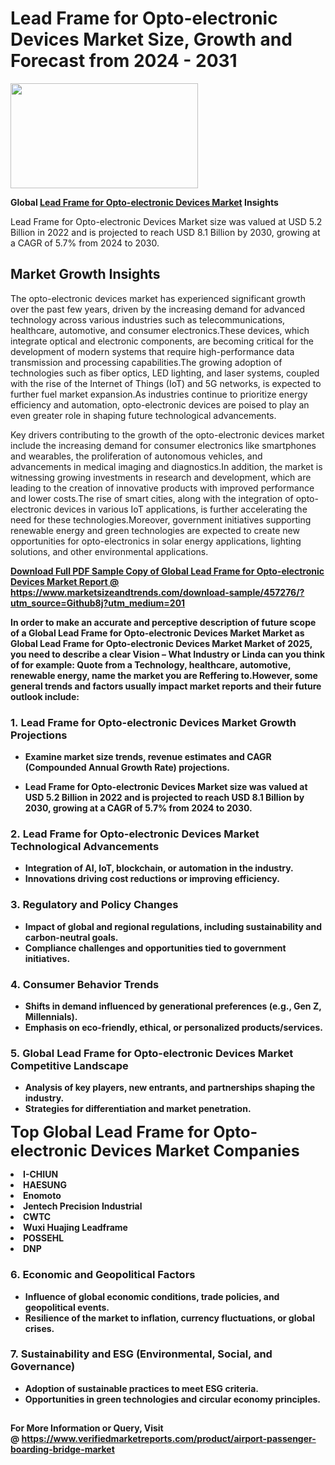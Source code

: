 <H1>Lead Frame for Opto-electronic Devices Market Size, Growth and Forecast from 2024 - 2031</H1><img class="aligncenter size-medium wp-image-584254" src="https://thirdeyenews.in/wp-content/uploads/2024/09/Global-Market-Research-300x168.jpeg" alt="" width="300" height="168" /><p><strong>Global&nbsp;<a href="https://www.marketsizeandtrends.com/download-sample/457276/?utm_source=Github8j?utm_medium=201">Lead Frame for Opto-electronic Devices Market</a> Insights</strong></p><p>Lead Frame for Opto-electronic Devices Market size was valued at USD 5.2 Billion in 2022 and is projected to reach USD 8.1 Billion by 2030, growing at a CAGR of 5.7% from 2024 to 2030.</p><p><h2>Market Growth Insights</h2> <p>The opto-electronic devices market has experienced significant growth over the past few years, driven by the increasing demand for advanced technology across various industries such as telecommunications, healthcare, automotive, and consumer electronics.These devices, which integrate optical and electronic components, are becoming critical for the development of modern systems that require high-performance data transmission and processing capabilities.The growing adoption of technologies such as fiber optics, LED lighting, and laser systems, coupled with the rise of the Internet of Things (IoT) and 5G networks, is expected to further fuel market expansion.As industries continue to prioritize energy efficiency and automation, opto-electronic devices are poised to play an even greater role in shaping future technological advancements.</p> <p><strong><a href="download_sample_link_here"></a></strong></p> <p>Key drivers contributing to the growth of the opto-electronic devices market include the increasing demand for consumer electronics like smartphones and wearables, the proliferation of autonomous vehicles, and advancements in medical imaging and diagnostics.In addition, the market is witnessing growing investments in research and development, which are leading to the creation of innovative products with improved performance and lower costs.The rise of smart cities, along with the integration of opto-electronic devices in various IoT applications, is further accelerating the need for these technologies.Moreover, government initiatives supporting renewable energy and green technologies are expected to create new opportunities for opto-electronics in solar energy applications, lighting solutions, and other environmental applications.</p> <p><strong><a href="get_more_link_here"></p><p><span class=""><strong>Download Full PDF Sample Copy of Global Lead Frame for Opto-electronic Devices Market Report</strong> @ <a href="https://www.marketsizeandtrends.com/download-sample/457276/?utm_source=Github8j?utm_medium=201" target="_blank">https://www.marketsizeandtrends.com/download-sample/457276/?utm_source=Github8j?utm_medium=201</a></span></p><p>In order to make an accurate and perceptive description of future scope of a Global&nbsp;Lead Frame for Opto-electronic Devices Market Market as Global&nbsp;Lead Frame for Opto-electronic Devices Market Market of 2025, you need to describe a clear Vision &ndash; What Industry or Linda can you think of for example: Quote from a Technology, healthcare, automotive, renewable energy, name the market you are Reffering to.However, some general trends and factors usually impact market reports and their future outlook include:</p><h3>1.&nbsp;<strong>Lead Frame for Opto-electronic Devices Market Growth Projections</strong></h3><ul><li>Examine market size trends, revenue estimates and CAGR (Compounded Annual Growth Rate) projections.</li><li><p>Lead Frame for Opto-electronic Devices Market size was valued at USD 5.2 Billion in 2022 and is projected to reach USD 8.1 Billion by 2030, growing at a CAGR of 5.7% from 2024 to 2030.</p></li></ul><h3>2.&nbsp;<strong>Lead Frame for Opto-electronic Devices Market Technological Advancements</strong></h3><ul><li>Integration of AI, IoT, blockchain, or automation in the industry.</li><li>Innovations driving cost reductions or improving efficiency.</li></ul><h3>3.&nbsp;<strong>Regulatory and Policy Changes</strong></h3><ul><li>Impact of global and regional regulations, including sustainability and carbon-neutral goals.</li><li>Compliance challenges and opportunities tied to government initiatives.</li></ul><h3>4.&nbsp;<strong>Consumer Behavior Trends</strong></h3><ul><li>Shifts in demand influenced by generational preferences (e.g., Gen Z, Millennials).</li><li>Emphasis on eco-friendly, ethical, or personalized products/services.</li></ul><h3>5.&nbsp;<strong>Global Lead Frame for Opto-electronic Devices Market Competitive Landscape</strong></h3><ul><li>Analysis of key players, new entrants, and partnerships shaping the industry.</li><li>Strategies for differentiation and market penetration.</li></ul><p data-pm-slice="1 1 []"><span style="color: inherit; font-family: inherit; font-size: 25px;">Top Global Lead Frame for Opto-electronic Devices Market Companies</span></p><div class="" data-test-id=""><p><li>I-CHIUN</li><li> HAESUNG</li><li> Enomoto</li><li> Jentech Precision Industrial</li><li> CWTC</li><li> Wuxi Huajing Leadframe</li><li> POSSEHL</li><li> DNP</li></p></div><h3>6.&nbsp;<strong>Economic and Geopolitical Factors</strong></h3><ul><li>Influence of global economic conditions, trade policies, and geopolitical events.</li><li>Resilience of the market to inflation, currency fluctuations, or global crises.</li></ul><h3>7.&nbsp;<strong>Sustainability and ESG (Environmental, Social, and Governance)</strong></h3><ul><li>Adoption of sustainable practices to meet ESG criteria.</li><li>Opportunities in green technologies and circular economy principles.</li></ul><h2><strong style="font-size: 14px;">For More Information or Query, Visit @&nbsp;</strong><a style="background-color: #ffffff; font-size: 14px;" href="https://www.marketsizeandtrends.com/report/lead-frame-for-opto-electronic-devices-market/" target="_blank">https://www.verifiedmarketreports.com/product/airport-passenger-boarding-bridge-market</a></h2>